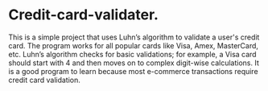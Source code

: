 # Credit-card-validater.

This is a simple project that uses Luhn’s algorithm to validate a user's credit card. The program works for all popular cards like Visa, Amex, MasterCard, etc. Luhn’s algorithm checks for basic validations; for example, a Visa card should start with 4 and then moves on to complex digit-wise calculations. It is a good program to learn because most e-commerce transactions require credit card validation.
